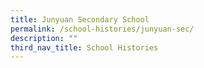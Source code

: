 ```yaml
---
title: Junyuan Secondary School
permalink: /school-histories/junyuan-sec/
description: ""
third_nav_title: School Histories
---
```

